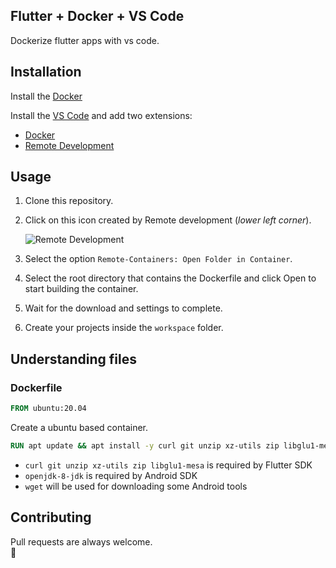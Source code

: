 ## Flutter + Docker + VS Code
Dockerize flutter apps with vs code.

## Installation

Install the [Docker](https://www.docker.com/)

Install the [VS Code](https://code.visualstudio.com/) and add two extensions:

- [Docker](https://marketplace.visualstudio.com/items?itemName=ms-azuretools.vscode-docker)
- [Remote Development](https://marketplace.visualstudio.com/items?itemName=ms-vscode-remote.vscode-remote-extensionpack)

## Usage
1. Clone this repository.

2. Click on this icon created by Remote development (*lower left corner*).

	![Remote Development](https://github.com/Navesvjv/url_images/blob/main/flutter_docker/remote_devlopment.png?raw=true)
3. Select the option ``Remote-Containers: Open Folder in Container``.
4. Select the root directory that contains the Dockerfile and click Open to start building the container.
5. Wait for the download and settings to complete.
6. Create your projects inside the ``workspace`` folder.

## Understanding files
### Dockerfile

```Dockerfile
FROM ubuntu:20.04
```
Create a ubuntu based container.


```Dockerfile
RUN apt update && apt install -y curl git unzip xz-utils zip libglu1-mesa openjdk-8-jdk wget
```
- ``curl git unzip xz-utils zip libglu1-mesa`` is required by Flutter SDK
- ``openjdk-8-jdk`` is required by Android SDK
- ``wget`` will be used for downloading some Android tools
	

## Contributing
Pull requests are always welcome.  
👊